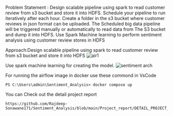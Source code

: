 Problem Statement :
Design scalable pipeline using spark to read customer review from s3 bucket and store it into HDFS. Schedule your pipeline to run iteratively after each hour. Create a folder in the s3 bucket where customer reviews in json format can be uploaded. The Scheduled big data pipeline will be triggered manually or automatically to read data from The S3 bucket and dump it into HDFS. Use Spark Machine learning to perform sentiment analysis using customer review stores in HDFS


Approach:Design scalable pipeline using spark to read customer review from s3 bucket and store it into HDFS
![air1](https://github.com/Rajdeep-Sonawane171/Sentiment_Analysis/assets/113442602/4c7235bf-950c-4bf6-9b63-6d142795dd79)

Use spark machine learning for creating the model.
![sentiment arch](https://github.com/Rajdeep-Sonawane171/Sentiment_Analysis/assets/113442602/796ae19b-d9a4-4f03-8e83-d4da33272e80)

For running the airflow image in docker use these commond in VsCode

```
PS C:\Users\admin\Sentiment_Analysis> docker compose up
```

You can Check out the detail project report
```
https://github.com/Rajdeep-Sonawane171/Sentiment_Analysis/blob/main/Project_report/DETAIL_PROJECT_REPORT.pdf
```
